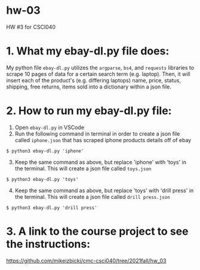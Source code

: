# hw-03
HW #3 for CSCI040

# 1. What my ebay-dl.py file does:
My python file ```ebay-dl.py``` utilizes the ```argparse```, ```bs4```, and ```requests``` libraries to scrape 10 pages of data for a certain search term (e.g. laptop). Then, it will insert each of the product's (e.g. differing laptops) name, price, status, shipping, free returns, items sold into a dictionary within a json file.




# 2. How to run my ebay-dl.py file:
1. Open ```ebay-dl.py``` in VSCode
2. Run the following command in terminal in order to create a json file called ```iphone.json``` that has scraped iphone products details off of ebay
```
$ python3 ebay-dl.py 'iphone'
```
3. Keep the same command as above, but replace 'iphone' with 'toys' in the terminal. This will create a json file called ```toys.json```
```
$ python3 ebay-dl.py 'toys'
```
4. Keep the same command as above, but replace 'toys' with 'drill press' in the terminal. This will create a json file called ```drill press.json```
```
$ python3 ebay-dl.py 'drill press'
```

# 3. A link to the course project to see the instructions: 
https://github.com/mikeizbicki/cmc-csci040/tree/2021fall/hw_03

